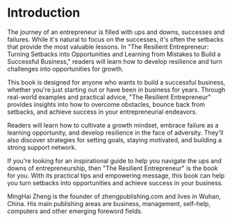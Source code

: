 # Introduction

The journey of an entrepreneur is filled with ups and downs, successes and failures. While it's natural to focus on the successes, it's often the setbacks that provide the most valuable lessons. In "The Resilient Entrepreneur: Turning Setbacks into Opportunities and Learning from Mistakes to Build a Successful Business," readers will learn how to develop resilience and turn challenges into opportunities for growth.

This book is designed for anyone who wants to build a successful business, whether you're just starting out or have been in business for years. Through real-world examples and practical advice, "The Resilient Entrepreneur" provides insights into how to overcome obstacles, bounce back from setbacks, and achieve success in your entrepreneurial endeavors.

Readers will learn how to cultivate a growth mindset, embrace failure as a learning opportunity, and develop resilience in the face of adversity. They'll also discover strategies for setting goals, staying motivated, and building a strong support network.

If you're looking for an inspirational guide to help you navigate the ups and downs of entrepreneurship, then "The Resilient Entrepreneur" is the book for you. With its practical tips and empowering message, this book can help you turn setbacks into opportunities and achieve success in your business.

MingHai Zheng is the founder of zhengpublishing.com and lives in Wuhan, China. His main publishing areas are business, management, self-help, computers and other emerging foreword fields.
